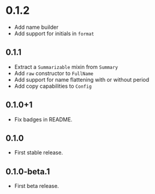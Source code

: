 # 0.1.2

* Add name builder
* Add support for initials in `format`

## 0.1.1

* Extract a `Summarizable` mixin from `Summary`
* Add `raw` constructor to `FullName`
* Add support for name flattening with or without period
* Add copy capabilities to `Config`

## 0.1.0+1

* Fix badges in README.

## 0.1.0

* First stable release.

## 0.1.0-beta.1

* First beta release.
